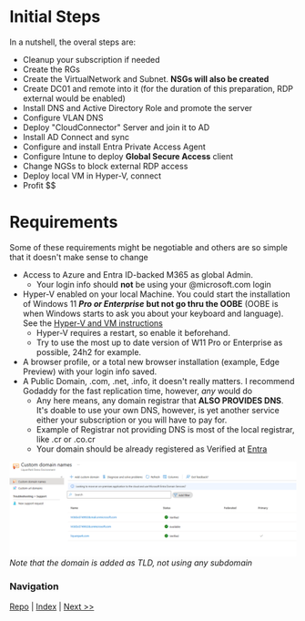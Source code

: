 # Initial Steps
In a nutshell, the overal steps are:

* Cleanup your subscription if needed
* Create the RGs
* Create the VirtualNetwork and Subnet. **NSGs will also be created**
* Create DC01 and remote into it (for the duration of this preparation, RDP external would be enabled)
* Install DNS and Active Directory Role and promote the server
* Configure VLAN DNS
* Deploy "CloudConnector" Server and join it to AD
* Install AD Connect and sync
* Configure and install Entra Private Access Agent
* Configure Intune to deploy **Global Secure Access** client
* Change NGSs to block external RDP access
* Deploy local VM in Hyper-V, connect
* Profit $$




# Requirements
Some of these requirements might be negotiable and others are so simple that it doesn't make sense to change
* Access to Azure and Entra ID-backed M365 as global Admin. 
  * Your login info should **not** be using your @microsoft.com login
* Hyper-V enabled on your local Machine. You could start the installation of Windows 11 ***Pro or Enterprise***  **but not go thru the OOBE** (OOBE is when Windows starts to ask you about your keyboard and language). See the [Hyper-V and VM instructions](/StepbyStep/0.5%20-%20Hyper-V.md)
  * Hyper-V requires a restart, so enable it beforehand. 
  * Try to use the most up to date version of W11 Pro or Enterprise as possible, 24h2 for example. 
* A browser profile, or a total new browser installation (example, Edge Preview) with your login info saved. 
* A Public Domain, .com, .net, .info, it doesn't really matters. I recommend Godaddy for the fast replication time, however, *any* would do
  * Any here means, any domain registrar that **ALSO PROVIDES DNS**. It's doable to use your own DNS, however, is yet another service either your subscription or you will have to pay for. 
  * Example of Registrar not providing DNS is most of the local registrar, like .cr or .co.cr
  * Your domain should be already registered as Verified at [Entra](https://entra.microsoft.com/?feature.msaljs=true#view/Microsoft_AAD_IAM/DomainsManagementMenuBlade/~/CustomDomainNames)

![Entra](<../screenshots/Screenshot 2025-05-07 094855.png>)*Note that the domain is added as TLD, not using any subdomain*

### Navigation
[Repo](https://github.com/JPCortesP/DemoBuilder) | 
[Index](index.md) | 
[Next >>](2-RGs_and_Network.md)